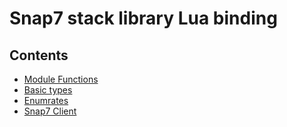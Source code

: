 # Snap7 stack library Lua binding

## Contents

* [Module Functions](SNAP7.md)
* [Basic types](TYPES.md)
* [Enumrates](ENUMS.md)
* [Snap7 Client](CLIENT.md)


